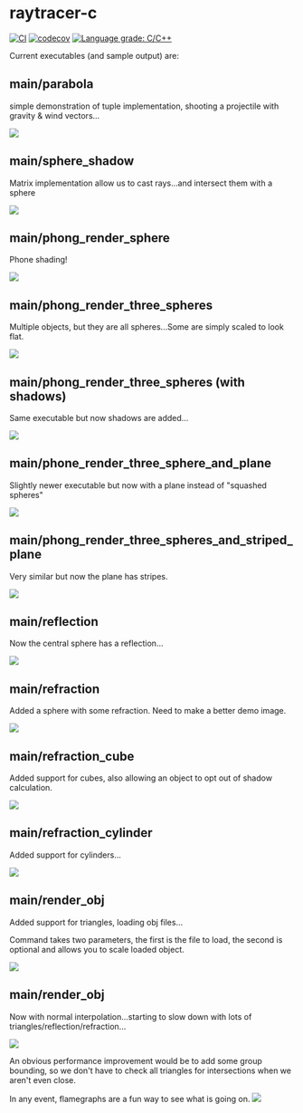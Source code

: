 # raytracer-c

[![CI](https://github.com/twistdroach/raytracer-c/workflows/CI/badge.svg?branch=master)](https://github.com/twistdroach/raytracer-c/actions?query=workflow%3ACI)
[![codecov](https://codecov.io/gh/twistdroach/raytracer-c/branch/master/graph/badge.svg)](https://codecov.io/gh/twistdroach/raytracer-c)
[![Language grade: C/C++](https://img.shields.io/lgtm/grade/cpp/g/twistdroach/raytracer-c.svg?logo=lgtm&logoWidth=18)](https://lgtm.com/projects/g/twistdroach/raytracer-c/context:cpp)

Current executables (and sample output) are:

## main/parabola

simple demonstration of tuple implementation, shooting a projectile with gravity & wind vectors...

![](images/parabola.png)

## main/sphere_shadow

Matrix implementation allow us to cast rays...and intersect them with a sphere

![](images/sphere_shadow.png)

## main/phong_render_sphere

Phone shading!

![](images/phong_render_sphere2.png)

## main/phong_render_three_spheres

Multiple objects, but they are all spheres...Some are simply scaled to look flat.

![](images/phong_render_three_spheres.png)

## main/phong_render_three_spheres (with shadows)

Same executable but now shadows are added...

![](images/phong_render_three_spheres_with_shadows.png)

## main/phone_render_three_sphere_and_plane

Slightly newer executable but now with a plane instead of "squashed spheres"

![](images/phong_render_three_spheres_and_plane.png)

## main/phong_render_three_spheres_and_striped_plane

Very similar but now the plane has stripes.

![](images/phong_render_three_spheres_and_striped_plane.png)

## main/reflection

Now the central sphere has a reflection...

![](images/reflection.png)

## main/refraction

Added a sphere with some refraction.  Need to make a better demo image.

![](images/refraction.png)

## main/refraction_cube

Added support for cubes, also allowing an object to opt out of shadow calculation.

![](images/refraction_cube.png)

## main/refraction_cylinder

Added support for cylinders...

![](images/refraction_cylinder.png)

## main/render_obj

Added support for triangles, loading obj files...

Command takes two parameters, the first is the file to load, the second is optional and allows you to scale loaded object.

![](images/render_obj.png)

## main/render_obj

Now with normal interpolation...starting to slow down with lots of triangles/reflection/refraction...

![](images/glass_teapot.png)

An obvious performance improvement would be to add some group bounding, so we don't have to check all triangles for intersections when we aren't even close.

In any event, flamegraphs are a fun way to see what is going on.
![](images/glass_teapot_flamegraph.svg)
